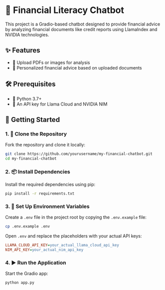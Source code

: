 # 💸 Financial Literacy Chatbot

This project is a Gradio-based chatbot designed to provide financial advice by analyzing financial documents like credit reports using LlamaIndex and NVIDIA technologies.

## ✨ Features
- 📄 Upload PDFs or images for analysis
- 🤖 Personalized financial advice based on uploaded documents

## 🛠️ Prerequisites
- 🐍 Python 3.7+
- 🔑 An API key for Llama Cloud and NVIDIA NIM

## 🚀 Getting Started

### 1. 📂 Clone the Repository
Fork the repository and clone it locally:
```bash
git clone https://github.com/yourusername/my-financial-chatbot.git
cd my-financial-chatbot
```
### 2. 📦 Install Dependencies
Install the required dependencies using pip:
```bash
pip install -r requirements.txt
```
### 3. 🔧 Set Up Environment Variables
Create a `.env` file in the project root by copying the `.env.example` file:
```bash
cp .env.example .env
```
Open `.env` and replace the placeholders with your actual API keys:

```ini
LLAMA_CLOUD_API_KEY=your_actual_llama_cloud_api_key
NIM_API_KEY=your_actual_nim_api_key
```
### 4. ▶️ Run the Application
Start the Gradio app:
```bash
python app.py
```
